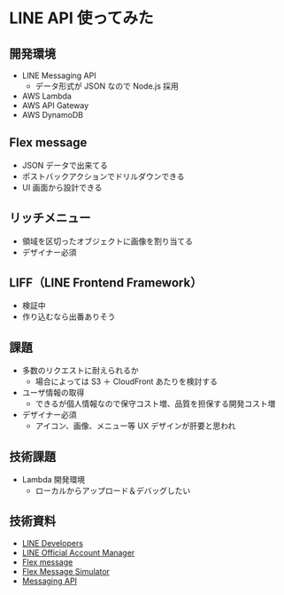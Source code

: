 # LINE API 使ってみた

## 開発環境

-   LINE Messaging API
    -   データ形式が JSON なので Node.js 採用
-   AWS Lambda
-   AWS API Gateway
-   AWS DynamoDB

## Flex message

-   JSON データで出来てる
-   ポストバックアクションでドリルダウンできる
-   UI 画面から設計できる

## リッチメニュー

-   領域を区切ったオブジェクトに画像を割り当てる
-   デザイナー必須

## LIFF（LINE Frontend Framework）

-   検証中
-   作り込むなら出番ありそう

## 課題

-   多数のリクエストに耐えられるか
    -   場合によっては S3 ＋ CloudFront あたりを検討する
-   ユーザ情報の取得
    -   できるが個人情報なので保守コスト増、品質を担保する開発コスト増
-   デザイナー必須
    -   アイコン、画像、メニュー等 UX デザインが肝要と思われ

## 技術課題

-   Lambda 開発環境
    -   ローカルからアップロード＆デバッグしたい

## 技術資料

-   <a href="https://developers.line.biz/console/">LINE Developers</a>
-   <a href="https://manager.line.biz/">LINE Official Account Manager</a>
-   <a href="https://developers.line.biz/ja/docs/messaging-api/flex-message-elements/">Flex message</a>
-   <a href="https://developers.line.biz/flex-simulator/">Flex Message Simulator</a>
-   <a href="https://developers.line.biz/ja/reference/messaging-api/">Messaging API</a>
